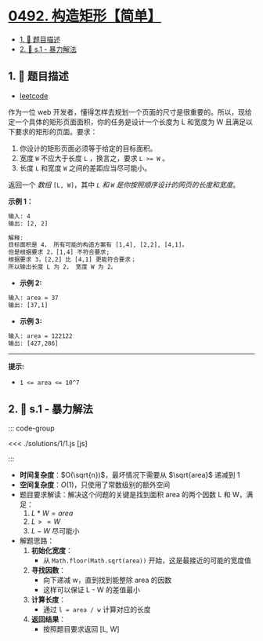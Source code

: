 # [0492. 构造矩形【简单】](https://github.com/tnotesjs/TNotes.leetcode/tree/main/notes/0492.%20%E6%9E%84%E9%80%A0%E7%9F%A9%E5%BD%A2%E3%80%90%E7%AE%80%E5%8D%95%E3%80%91)

<!-- region:toc -->

- [1. 📝 题目描述](#1--题目描述)
- [2. 🎯 s.1 - 暴力解法](#2--s1---暴力解法)

<!-- endregion:toc -->

## 1. 📝 题目描述

- [leetcode](https://leetcode.cn/problems/construct-the-rectangle/)

作为一位 web 开发者，懂得怎样去规划一个页面的尺寸是很重要的。所以，现给定一个具体的矩形页面面积，你的任务是设计一个长度为 L 和宽度为 W 且满足以下要求的矩形的页面。要求：

1. 你设计的矩形页面必须等于给定的目标面积。
2. 宽度 `W` 不应大于长度 `L` ，换言之，要求 `L >= W` 。
3. 长度 `L` 和宽度 `W` 之间的差距应当尽可能小。

返回一个 _数组_ `[L, W]`，其中 _`L` 和 `W` 是你按照顺序设计的网页的长度和宽度_。

**示例 1：**

```txt
输入: 4
输出: [2, 2]

解释:
目标面积是 4， 所有可能的构造方案有 [1,4], [2,2], [4,1]。
但是根据要求 2，[1,4] 不符合要求;
根据要求 3，[2,2] 比 [4,1] 更能符合要求；
所以输出长度 L 为 2， 宽度 W 为 2。
```

- **示例 2:**

```txt
输入: area = 37
输出: [37,1]
```

- **示例 3:**

```txt
输入: area = 122122
输出: [427,286]
```

---

**提示:**

- `1 <= area <= 10^7`

## 2. 🎯 s.1 - 暴力解法

::: code-group

<<< ./solutions/1/1.js [js]

:::

- **时间复杂度**：$O(\sqrt{n})$，最坏情况下需要从 $\sqrt{area}$ 递减到 1
- **空间复杂度**：$O(1)$，只使用了常数级别的额外空间
- 题目要求解读：解决这个问题的关键是找到面积 area 的两个因数 L 和 W，满足：
  1. $L * W = area$
  2. $L >= W$
  3. $L - W$ 尽可能小
- 解题思路：
  1. **初始化宽度**：
     - 从 `Math.floor(Math.sqrt(area))` 开始，这是最接近的可能的宽度值
  2. **寻找因数**：
     - 向下递减 w，直到找到能整除 area 的因数
     - 这样可以保证 L - W 的差值最小
  3. **计算长度**：
     - 通过 `l = area / w` 计算对应的长度
  4. **返回结果**：
     - 按照题目要求返回 [L, W]
